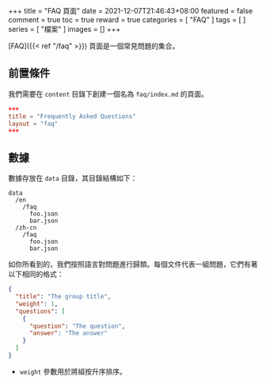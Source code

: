 +++
title = "FAQ 頁面"
date = 2021-12-07T21:46:43+08:00
featured = false
comment = true
toc = true
reward = true
categories = [
  "FAQ"
]
tags = [
]
series = [
  "檔案"
]
images = []
+++

[FAQ]({{< ref "/faq" >}}) 頁面是一個常見問題的集合。

<!--more-->

## 前置條件

我們需要在 `content` 目錄下創建一個名為 `faq/index.md` 的頁面。

```toml
+++
title = "Frequently Asked Questions"
layout = "faq"
+++
```

## 數據

數據存放在 `data` 目錄，其目錄結構如下：

```text
data
  /en
    /faq
      foo.json
      bar.json
  /zh-cn
    /faq
      foo.json
      bar.json
```

如你所看到的，我們按照語言對問題進行歸類。每個文件代表一組問題，它們有著以下相同的格式：

```json
{
  "title": "The group title",
  "weight": 1,
  "questions": [
    {
      "question": "The question",
      "answer": "The answer"
    }
  ]
}
```

- `weight` 參數用於將組按升序排序。
